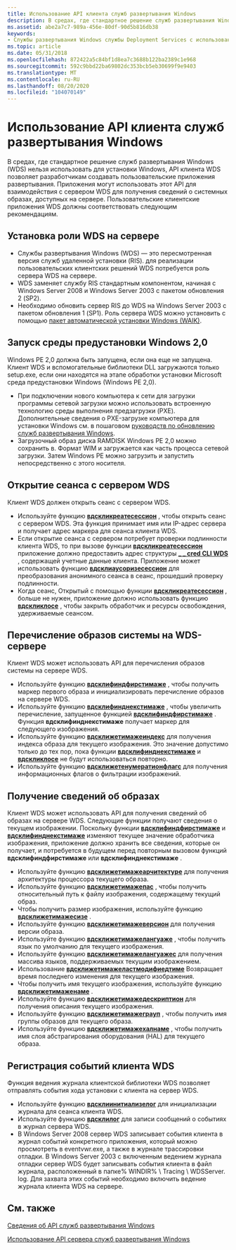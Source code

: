 ```yaml
---
title: Использование API клиента служб развертывания Windows
description: В средах, где стандартное решение служб развертывания Windows (WDS) нельзя использовать для установки Windows, API клиента WDS позволяет разработчикам создавать пользовательские приложения развертывания.
ms.assetid: abe2a7c7-989a-456e-80df-90d5b816db38
keywords:
- Службы развертывания Windows службы Deployment Services с использованием API клиента
ms.topic: article
ms.date: 05/31/2018
ms.openlocfilehash: 872422a5c84bf1d8ea7c3688b122ba2389c1e968
ms.sourcegitcommit: 592c9bbd22ba69802dc353bcb5eb30699f9e9403
ms.translationtype: MT
ms.contentlocale: ru-RU
ms.lasthandoff: 08/20/2020
ms.locfileid: "104070149"
---
```

# <a name="using-the-windows-deployment-services-client-api"></a>Использование API клиента служб развертывания Windows

В средах, где стандартное решение служб развертывания Windows (WDS) нельзя использовать для установки Windows, API клиента WDS позволяет разработчикам создавать пользовательские приложения развертывания. Приложения могут использовать этот API для взаимодействия с сервером WDS для получения сведений о системных образах, доступных на сервере. Пользовательские клиентские приложения WDS должны соответствовать следующим рекомендациям.

## <a name="install-the-wds-role-on-the-server"></a>Установка роли WDS на сервере

-   Службы развертывания Windows (WDS) — это пересмотренная версия служб удаленной установки (RIS). для реализации пользовательских клиентских решений WDS потребуется роль сервера WDS на сервере.
-   WDS заменяет службу RIS стандартным компонентом, начиная с Windows Server 2008 и Windows Server 2003 с пакетом обновления 2 (SP2).
-   Необходимо обновить сервер RIS до WDS на Windows Server 2003 с пакетом обновления 1 (SP1). Роль сервера WDS можно установить с помощью [пакет автоматической установки Windows (WAIK)](https://www.microsoft.com/download/details.aspx?id=10333).

## <a name="start-windows-pe-20"></a>Запуск среды предустановки Windows 2,0

Windows PE 2,0 должна быть запущена, если она еще не запущена. Клиент WDS и вспомогательные библиотеки DLL загружаются только setup.exe, если они находятся на этапе обработки установки Microsoft среда предустановки Windows (Windows PE 2,0).

-   При подключении нового компьютера к сети для загрузки программы сетевой загрузки можно использовать встроенную технологию среды выполнения предзагрузки (PXE). Дополнительные сведения о PXE-загрузке компьютера для установки Windows см. в пошаговом [руководств по обновлению служб развертывания Windows](/previous-versions/windows/it-pro/windows-vista/cc766320(v=ws.10)).
-   Загрузочный образ диска RAMDISK Windows PE 2,0 можно сохранить в. Формат WIM и загружается как часть процесса сетевой загрузки. Затем Windows PE можно загрузить и запустить непосредственно с этого носителя.

## <a name="open-a-session-with-the-wds-server"></a>Открытие сеанса с сервером WDS

Клиент WDS должен открыть сеанс с сервером WDS.

-   Используйте функцию [**вдскликреатесессион**](/windows/win32/api/WdsClientAPI/nf-wdsclientapi-wdsclicreatesession) , чтобы открыть сеанс с сервером WDS. Эта функция принимает имя или IP-адрес сервера и получает адрес маркера для сеанса клиента WDS.
-   Если открытие сеанса с сервером потребует проверки подлинности клиента WDS, то при вызове функции [**вдскликреатесессион**](/windows/win32/api/WdsClientAPI/nf-wdsclientapi-wdsclicreatesession) приложение должно предоставить адрес структуры [**\_ \_ cred CLI WDS**](/windows/win32/api/wdsclientapi/ns-wdsclientapi-wds_cli_cred) , содержащей учетные данные клиента. Приложение может использовать функцию [**вдсклиаусоризесессион**](/windows/win32/api/WdsClientAPI/nf-wdsclientapi-wdscliauthorizesession) для преобразования анонимного сеанса в сеанс, прошедший проверку подлинности.
-   Когда сеанс, Открытый с помощью функции [**вдскликреатесессион**](/windows/win32/api/WdsClientAPI/nf-wdsclientapi-wdsclicreatesession) , больше не нужен, приложение должно использовать функцию [**вдскликлосе**](/windows/win32/api/WdsClientAPI/nf-wdsclientapi-wdscliclose) , чтобы закрыть обработчик и ресурсы освобождения, удерживаемые сеансом.

## <a name="enumerate-system-images-on-the-wds-server"></a>Перечисление образов системы на WDS-сервере

Клиент WDS может использовать API для перечисления образов системы на сервере WDS.

-   Используйте функцию [**вдсклифиндфирстимаже**](/windows/win32/api/WdsClientAPI/nf-wdsclientapi-wdsclifindfirstimage) , чтобы получить маркер первого образа и инициализировать перечисление образов на сервере WDS.
-   Используйте функцию [**вдсклифинднекстимаже**](/windows/win32/api/WdsClientAPI/nf-wdsclientapi-wdsclifindnextimage) , чтобы увеличить перечисление, запущенное функцией [**вдсклифиндфирстимаже**](/windows/win32/api/WdsClientAPI/nf-wdsclientapi-wdsclifindfirstimage) . Функция **вдсклифинднекстимаже** получает маркер для следующего изображения.
-   Используйте функцию [**вдсклижетимажеиндекс**](/windows/win32/api/WdsClientAPI/nf-wdsclientapi-wdscligetimageindex) для получения индекса образа для текущего изображения. Это значение допустимо только до тех пор, пока функции [**вдсклифинднекстимаже**](/windows/win32/api/WdsClientAPI/nf-wdsclientapi-wdsclifindnextimage) и [**вдскликлосе**](/windows/win32/api/WdsClientAPI/nf-wdsclientapi-wdscliclose) не будут использоваться повторно.
-   Используйте функцию [**вдсклижетенумератионфлагс**](/windows/win32/api/WdsClientAPI/nf-wdsclientapi-wdscligetenumerationflags) для получения информационных флагов о фильтрации изображений.

## <a name="get-information-about-images"></a>Получение сведений об образах

Клиент WDS может использовать API для получения сведений об образах на сервере WDS. Следующие функции получают сведения о текущем изображении. Поскольку функции [**вдсклифиндфирстимаже**](/windows/win32/api/WdsClientAPI/nf-wdsclientapi-wdsclifindfirstimage) и [**вдсклифинднекстимаже**](/windows/win32/api/WdsClientAPI/nf-wdsclientapi-wdsclifindnextimage) изменяют текущее значение обработчика изображения, приложение должно хранить все сведения, которые он получает, и потребуется в будущем перед повторным вызовом функций **вдсклифиндфирстимаже** или **вдсклифинднекстимаже** .

-   Используйте функцию [**вдсклижетимажеарчитектуре**](/windows/win32/api/WdsClientAPI/nf-wdsclientapi-wdscligetimagearchitecture) для получения архитектуры процессора текущего образа.
-   Используйте функцию [**вдсклижетимажепас**](/windows/win32/api/WdsClientAPI/nf-wdsclientapi-wdscligetimagepath) , чтобы получить относительный путь к файлу изображения, содержащему текущий образ.
-   Чтобы получить размер изображения, используйте функцию [**вдсклижетимажесизе**](/windows/win32/api/WdsClientAPI/nf-wdsclientapi-wdscligetimagesize) .
-   Используйте функцию [**вдсклижетимажеверсион**](/windows/win32/api/WdsClientAPI/nf-wdsclientapi-wdscligetimageversion) для получения версии образа.
-   Используйте функцию [**вдсклижетимажелангуаже**](/windows/win32/api/WdsClientAPI/nf-wdsclientapi-wdscligetimagelanguage) , чтобы получить язык по умолчанию для текущего изображения.
-   Используйте функцию [**вдсклижетимажелангуажес**](/windows/win32/api/WdsClientAPI/nf-wdsclientapi-wdscligetimagelanguages) для получения массива языков, поддерживаемых текущим изображением.
-   Использование [**вдсклижетимажеластмодифиедтиме**](/windows/win32/api/WdsClientAPI/nf-wdsclientapi-wdscligetimagelastmodifiedtime) Возвращает время последнего изменения для текущего изображения.
-   Чтобы получить имя текущего изображения, используйте функцию [**вдсклижетимаженаме**](/windows/win32/api/WdsClientApi/nf-wdsclientapi-wdscligetimagename) .
-   Используйте функцию [**вдсклижетимажедескриптион**](/windows/win32/api/WdsClientAPI/nf-wdsclientapi-wdscligetimagedescription) для получения описания текущего изображения.
-   Используйте функцию [**вдсклижетимажеграуп**](/windows/win32/api/WdsClientAPI/nf-wdsclientapi-wdscligetimagegroup) , чтобы получить имя группы образов для текущего образа.
-   Используйте функцию [**вдсклижетимажехалнаме**](/windows/win32/api/WdsClientAPI/nf-wdsclientapi-wdscligetimagehalname) , чтобы получить имя слоя абстрагирования оборудования (HAL) для текущего образа.

## <a name="log-wds-client-events"></a>Регистрация событий клиента WDS

Функция ведения журнала клиентской библиотеки WDS позволяет отправлять события хода установки с клиента на сервер WDS.

-   Используйте функцию [**вдсклиинитиализелог**](/windows/win32/api/WdsClientAPI/nf-wdsclientapi-wdscliinitializelog) для инициализации журнала для сеанса клиента WDS.
-   Используйте функцию [**вдсклилог**](/windows/win32/api/WdsClientAPI/nf-wdsclientapi-wdsclilog) для записи сообщений о событиях в журнал сервера WDS.
-   В Windows Server 2008 сервер WDS записывает события клиента в журнал событий конкретного приложения, который можно просмотреть в eventvwr.exe, а также в журнале трассировки отладки. В Windows Server 2003 с включенным ведением журнала отладки сервер WDS будет записывать события клиента в файл журнала, расположенный в папке% WINDIR% \\ Tracing \\ WDSServer. log. Для захвата этих событий необходимо включить ведение журнала клиента WDS на сервере.

## <a name="related-topics"></a>См. также

<dl> <dt>

[Сведения об API служб развертывания Windows](about-the-windows-deployment-services-api.md)
</dt> <dt>

[Использование API сервера служб развертывания Windows](using-the-windows-deployment-services-server-api.md)
</dt> </dl>

 

 
